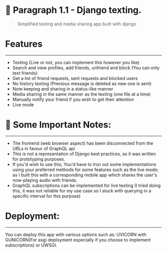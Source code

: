 # 📠 Paragraph 1.1 - Django texting.
> Simplified texting and media sharing app built with django

# Features

---

- Texting (Live or not, you can implement this however you like)
- Search and view profiles, add friends, unfriend and block (You can only text friends)
- Get a list of friend requests, sent requests and blocked users
- No history texting (Previous message is deleted as new one is sent)
- Note keeping and sharing in a status-like manner
- Media sharing in the same manner as the texting (one file at a time)
- Manually notify your friend if you wish to get their attention
- Live mode


# 📓 Some Important Notes:

---

- The frontend (web browser aspect) has been disconnected from the URLs in favour of GraphQL api
- This is not a representation of Django best practices, as it was written for prototyping purposes.
- If you'd wish to use this; You'd have to Iron out some implementations using your preferred methods for some features such as the live mode; as I built this with a corresponding mobile app which shares the user's now-playing audio with friends.
- GraphQL subscriptions can be implemented for live texting (I tried doing this, it was not reliable for my use case so I stuck with querying in a specific interval for this purpose)


# Deployment:

---

You can deploy this app with various options such as: UVICORN with GUNICORN(For asgi deployment especially if you choose to implement subscriptions) or UWSGI.
